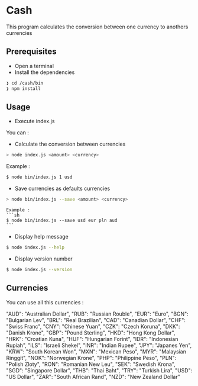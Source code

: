 # Cash

This program calculates the conversion between one currency to anothers currencies 

## Prerequisites

* Open a terminal
* Install the dependencies

```sh
❯ cd /cash/bin
❯ npm install
```

## Usage

* Execute index.js

You can :

- Calculate the conversion between currencies

```sh
> node index.js <amount> <currency>
```

Example : 
```sh
$ node bin/index.js 1 usd
```

- Save currencies as defaults currencies
```sh
> node bin/index.js --save <amount> <currency>
```

    Example : 
    ```sh
    $ node bin/index.js --save usd eur pln aud
    ```

- Display help message
```sh
$ node index.js --help
```

- Display version number
```sh
$ node index.js --version
```

## Currencies

You can use all this currencies : 

  "AUD": "Australian Dollar",
  "RUB": "Russian Rouble",
  "EUR": "Euro",
  "BGN": "Bulgarian Lev",
  "BRL": "Real Brazilian",
  "CAD": "Canadian Dollar",
  "CHF": "Swiss Franc",
  "CNY": "Chinese Yuan",
  "CZK": "Czech Koruna",
  "DKK": "Danish Krone",
  "GBP": "Pound Sterling",
  "HKD": "Hong Kong Dollar",
  "HRK": "Croatian Kuna",
  "HUF": "Hungarian Forint",
  "IDR": "Indonesian Rupiah",
  "ILS": "Israeli Shekel",
  "INR": "Indian Rupee",
  "JPY": "Japanes Yen",
  "KRW": "South Korean Won",
  "MXN": "Mexican Peso",
  "MYR": "Malaysian Ringgit",
  "NOK": "Norwegian Krone",
  "PHP": "Philippine Peso",
  "PLN": "Polish Zloty",
  "RON": "Romanian New Leu",
  "SEK": "Swedish Krona",
  "SGD": "Singapore Dollar",
  "THB": "Thai Baht",
  "TRY": "Turkish Lira",
  "USD": "US Dollar",
  "ZAR": "South African Rand",
  "NZD": "New Zealand Dollar"


